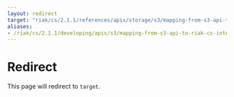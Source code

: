 ```yaml
---
layout: redirect
target: "riak/cs/2.1.1/references/apis/storage/s3/mapping-from-s3-api-to-riak-cs-internal-api"
aliases:
- /riak/cs/2.1.1/developing/apis/s3/mapping-from-s3-api-to-riak-cs-internal-api
---
```


# Redirect

This page will redirect to `target`.

